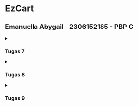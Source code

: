 <h1>EzCart</h1>
<h2>Emanuella Abygail - 2306152185 - PBP C</h2>

<details>
<summary><h3>Tugas 7</h3></summary>

### 1. Jelaskan apa yang dimaksud dengan stateless widget dan stateful widget, dan jelaskan perbedaan dari keduanya!
**Stateful widgets** adalah widgets yang dapat mengubah *state* ataupun tampilannya. Tampilan widget dapat berubah karena interaksi pengguna atau terjadi *event* internal yang memicu perubahan data.
**Stateless widgets** adalah widgets yang statis, komponen-komponen pada UI hanya dapat diatur pada konfigurasi *constructor* sehingga data tidak akan berubah.
**Perbedaan** dari stateful dan stateless widgets adalah stateful widgets adalah widgets yang dinamis, widgets ini akan diubah sesuai dengan perubahan data ataupun user action, stateful widgets dapat dirender ulang seiring dengan perubahan state. Stateless widgets adalah widgets yang statis, tidak tergantung pada perubahan data, dan hanya dirender sekali.

### 2. Sebutkan widget apa saja yang kamu gunakan pada proyek ini dan jelaskan fungsinya!
Berikut adalah widget yang digunakan pada proyek ini:
- **`Scaffold`** adalah widget yang berfungsi untuk menyediakan struktur susunan dasar dari aplikasi. Dengan menggunakan Scaffold, kita dapat menggunakan `AppBar` pada bagian atas aplikasi dan `body` sebagai wadah konten aplikasi.
- **`AppBar`** adalah widget yang berfungsi untuk menampilkan tulisan judul aplikasi pada bagian atas. `AppBar` ini bersifat konsisten sehingga akan terus berada di atas layar. 
- **`Padding`** adalah widget yang berfungsi untuk memberikan jarak di sekitar elemen-elemen pada konten aplikasi sehingga secara visual, aplikasi terlihat rapi.
- **`Column`** adalah widget yang berfungsi untuk menyusun elemen-elemen di dalamnya (*children*) secara vertikal.
- **`Row`** adalah widget yang berfungsi untuk menyusun elemen-elemen di dalamnya (*children*) secara horizontal.
- **`Card`** adalah widget yang berfungsi sebagai sebuah *container* dengan design *built in*, yaitu rounded corners dan bayangan di sekelilingnya.
- **`InkWell`** adalah widget yang berfungsi untuk merespon action user, yaitu saat user menekan tombol. Ketika user menekan tombol, `InkWell` menyebabkan terjadinya perubahan warna dengan *ripple effect* dan juga menyebabkan munculnya `SnackBar`.
- **`Icon`** adalah widget yang berfungsi untuk menampilkan sebuah gambar ikon. Flutter memiliki class bawaan `Icons` yang menyediakan berbagai ikon yang dapat digunakan oleh pengguna.
- **`Text`** adalah widget yang berfungsi untuk menampilkan konten berupa tulisan pada aplikasi.
- **`SnackBar`** adalah widget yang berfungsi untuk menunjukan pesan singkat pada bagian bawah layar ketika suatu menu dipilih. 
- **`MaterialApp`** adalah widget yang menjadi akar dari aplikasi kita. Widget ini berfungsi untuk menyediakan properti untuk keseluruhan aplikasi seperti judul, tema, dan `home` widget.
- **`MyHomePage`** adalah widget yang menjadi wadah keseluruhan struktur aplikasi. Di dalam `MyHomePage` terdapat berbagai komponen UI yang menjadi komponen dari aplikasi kita.
- **`InfoCard`** adalah widget custom yang berfungsi untuk menampung informasi dalam format *card* sehingga penampilan aplikasi konsisten dan rapi.
- **`ItemCard`** adalah widget custom yang berfungsi untuk menampilkan menu dalam bentuk *card* yang dapat berfungsi seperti sebuah tombol yang ketika ditekan oleh user, akan memicu munculnya `SnackBar` untuk menunjukkan menu yang dipilih.

### 3. Apa fungsi dari `setState()`? Jelaskan variabel apa saja yang dapat terdampak dengan fungsi tersebut!
Fungsi `setState()` berguna untuk memicu proses render ulang dari sebuah *stateful widget*. Ketika terdapat perubahan data yang akan mengubah UI aplikasi, kita perlu memanggil fungsi `setState()`. Pada proyek ini, tidak ada variabel yang terdampak oleh fungsi tersebut karena semua widget bersifat *stateless*, tetapi pada penggunaannya secara *general*, segala variabel yang dibuat di datang class `State` pada sebuah `StatefulWidgets` dapat terdampak oleh fungsi `setState()`.

### 4. Jelaskan perbedaan antara const dengan final!
Variabel pada `const` dan `final` sama-sama tidak dapat di-*assigned* kembali. Perbedaan antara keduanya adalah variabel pada `const` nilainya harus sudah diketahui pada saat program di-*compile*, sedangkan variable pada `final` dapat didefinisikan pada saat *runtime*. Selain itu, jika ada sebuah collection yang dideklarasikan menggunakan `const`, semua nilai di dalam collection tersebut tidak bisa diubah karena semuanya bersifat `const`, sedangan jika sebuah collection dideklarasikan menggunakan `final`, nilai di dalamnya dapat diubah karena semua nilai di dalamnya tidak bersifat `final`.

### 5. Jelaskan bagaimana cara kamu mengimplementasikan checklist-checklist di atas!
- Pertama-tama saya membuat sebuah proyek baru dengan menjalankan command `flutter create ezcart` dan masuk ke direktori baru bernama ezcart yang otomatis dibuat ketika perintah tersebut dijalankan. 
- Lalu, saya merapikan struktur proyek dengan membuat file baru bernama `menu.dart` pada direktori `ezcart/lib` yang awalnya hanya berisi `main.dart`. Saya memindahkan class `MyHomePage` dan `_MyHomePageState` dari file `main.dart` ke `menu.dart`.
- Selanjutnya, saya membuat widget sederhana. Saya mengubah tema warna aplikasi pada `colorScheme` yang terdapat pada `main.dart`. Lalu saya mengubah sifat widget yang tadinya *stateful* menjadi *stateless*. Kemudian, saya membuat card sederhana berisi data NPM, nama, dan juga kelas dan membuat class baru, yaitu `InfoCard` yang akan menjadi wadah dengan struktur *card* yang akan menampilkan data. Saya juga membuat *button card* dengan membuat class `ItemHomePage`, list of `ItemHomePage`, dan class `ItemCard` untuk menampilkan tombol-tombol yang dibuat. Pada class `ItemCard`, saya mengatur susunan tombol-tombol, warna tombol, dan bagaimana masing-masing tombol akan memunculkan `SnackBar` yang menampilkan pesan "Kamu telah menekan tombol {nama tombol}" ketika tombol tersebut ditekan. Setelah mendefinisikan masing-masing komponen yang akan muncul pada aplikasi, saya mengintegrasikan `InfoCard` dan `ItemCard` untuk ditampilkan di `MyHomePage` dengan cara mengubah bagian `Widget build()`.

</details>

<details>
<summary><h3>Tugas 8</h3></summary>

### 1. Apa kegunaan const di Flutter? Jelaskan apa keuntungan ketika menggunakan const pada kode Flutter. Kapan sebaiknya kita menggunakan const, dan kapan sebaiknya tidak digunakan?
Dalam Flutter, `const` digunakan untuk medeklarasikan suatu konstanta atau suatu object immutable yang nilainya terdefinisi pada saat program di-*compile*. 

Keuntungan menggunakan `const` adalah efisiensi memori karena objek yang dideklarasikan menggunakan `const` hanya dibuat sekali, kinerja yang lebih baik karena objek `const` dibuat saat program di-*compile* sehingga tidak perlu membuat ulang objek saat program dijalankan dan aplikasi menjadi lebih efisien, kode lebih stabil karena objek `const` tidak dapat diubah atau immutable, dan objek `const` dioptimalkan oleh Dart secara *canonicalization* sehingga kinerja aplikasi meningkat.

Sebaiknya kita menggunakan `const` ketika membuat suatu *Stateless Widgets* yang tidak akan berubah, ketika membuat suatu parameter konstanta yang bernilai tetap, dan membuat objek yang ingin digunakan kembali tanpa mengubah nilainya.

Sebaiknya kita tidak menggunakan `const` saat membuat *Stateful Widgets* yang propertinya dapat berubah tergantung pada statenya, membuat properti suatu objek yang nilainya dapat berubah ketika *runtime*, membuat variabel yang nilainya didapatkan berdasarkan kondisi ataupun input pengguna, dan saat membuat objek yang nilainya belum didefinisikan pada saat program di-*compile*. 

### 2. Jelaskan dan bandingkan penggunaan Column dan Row pada Flutter. Berikan contoh implementasi dari masing-masing layout widget ini!
Row dan Column digunakan untuk menyusun widget. Column digunakan untuk menyusun widget secara vertikal dari atas ke bawah, sedangkan row digunakan utnuk menyusun widget dari kiri ke kanan.
Contoh penggunaan Column:
```dart
Column(
    mainAxisAlignment: MainAxisAlignment.center,
    crossAxisAlignment: CrossAxisAlignment.start,
    children: [
        const Text('Item 1', style: TextStyle(fontSize: 24)),
        const Text('Item 2', style: TextStyle(fontSize: 24)),
        const Text('Item 3', style: TextStyle(fontSize: 24)),
    ],
),
```

Contoh penggunaan Row:
```dart
Row(
    mainAxisAlignment: MainAxisAlignment.spaceAround,
    crossAxisAlignment: CrossAxisAlignment.center,
    children: [
    const Icon(Icons.star, size: 50, color: Colors.yellow),
    const Icon(Icons.favorite, size: 50, color: Colors.red),
    const Icon(Icons.thumb_up, size: 50, color: Colors.blue),
    ],
),
```

### 3. Sebutkan apa saja elemen input yang kamu gunakan pada halaman form yang kamu buat pada tugas kali ini. Apakah terdapat elemen input Flutter lain yang tidak kamu gunakan pada tugas ini? Jelaskan!
Pada proyek ini, elemen input yang saya gunakan adalah `TextFormField` untuk memasukan nama, amount, dan juga description dari barang yang ingin ditambahkan. Terdapat berbagai elemen input lain pada Flutter, berikut adalah beberapa di antaranya:
1. `TextField`: adalah widget input teks dasar yang menerima masukan dari user. Perbedaannya dengan `TextFormField` adalah widget ini tidak memiliki properti `validator` sehingga tidak dapat memvalidasi input user.
2. `Checkbox`: adalah widget yang menerima input pilihan biner berupa benar atau salah berdasarkan apakah user menekan widget tersebut. 
3. `Radio`: adalah widget yang menerima input satu pilihan tunggal dari beberapa opsi. Widget ini ideal digunakan ketika kita membutuhkan user untuk memilih satu opsi dari beberapa pilihan.
4. `DropdownButton`: adalah widget yang menerima input pilihan dari daftar pilihan yang ditunjukan kepada user dengan tampilan dropdown.
5. `Switch`: adalah widget untuk mengaktifkan ataupun menonaktifkan suatu opsi yang berupa on atau off. Widget ini mengganti status antara aktif atau tidak aktif.
6. `Slide`: adalah widget yang menerima input berupa pilihan nilai dari rentang tertentu.
7. `DatePicker`: adalah widget yang menerima input pilihan tanggal. Widget ini akan menunjukan pilihan tanggal kemudian user dapat memilih tanggal tersebut.
8. `TimePicker`: adalah widget yang menerima input pilihan waktu. Widget akan membukan pop-up untuk memilih waktu (jam dan menit) lalu user akan memilih waktu yang sesuai.

### 4. Bagaimana cara kamu mengatur tema (theme) dalam aplikasi Flutter agar aplikasi yang dibuat konsisten? Apakah kamu mengimplementasikan tema pada aplikasi yang kamu buat?
Untuk mengatur tema dari aplikasi ini, saya menggunakan properti `ThemeData` pada file `main.dart`. Pada properti ini, saya mengatur warna primer dan sekunder yang akan digunakan pada aplikasi saya sehingga pengaturan warna yang digunakan pada keseluruhan aplikasi konsisten.

### 5. Bagaimana cara kamu menangani navigasi dalam aplikasi dengan banyak halaman pada Flutter?
Untuk menangani navigasi dalam aplikasi, saya menggunakan widget `Navigator`. Widget ini berguna untuk mengelola stack halaman. Untuk membuka halaman baru dari halaman sebelumnya, saya menambahkan perintah `Navigator.push()`.

</details>

<details>
<summary><h3>Tugas 9</h3></summary>

### 1. Jelaskan mengapa kita perlu membuat model untuk melakukan pengambilan ataupun pengiriman data JSON? Apakah akan terjadi error jika kita tidak membuat model terlebih dahulu?
Membuat model untuk pengambilan atau pengiriman data JSON sangat penting karena model membantu mendefinisikan struktur dan tipe data secara konsisten. Dengan model, kita dapat memetakan data JSON menjadi objek yang dapat digunakan di aplikasi, memvalidasi data sebelum diproses, dan meminimalkan risiko kesalahan saat berinteraksi dengan API. Tanpa model, kesalahan dapat terjadi ketika struktur data tidak sesuai atau tipe data tidak cocok, sehingga proses parsing atau pemrosesan data menjadi lebih rumit.

### 2. Jelaskan fungsi dari library http yang sudah kamu implementasikan pada tugas ini
Library http yang diimplementasikan pada tugas ini memiliki fungsi utama untuk melakukan komunikasi antara aplikasi Flutter dan server. Library ini digunakan untuk mengirimkan permintaan HTTP, seperti GET untuk mengambil data dan POST untuk mengirimkan data. Selain itu, library ini juga memungkinkan kita untuk menambahkan header atau parameter, serta menangani status respons dari server seperti berhasil, gagal, atau tidak ditemukan.

### 3. Jelaskan fungsi dari CookieRequest dan jelaskan mengapa instance CookieRequest perlu untuk dibagikan ke semua komponen di aplikasi Flutter.
CookieRequest berfungsi untuk mengelola cookie yang digunakan dalam proses autentikasi berbasis sesi. Cookie ini digunakan untuk memastikan bahwa sesi autentikasi pengguna tetap terjaga selama mereka menggunakan aplikasi. Instance dari CookieRequest perlu dibagikan ke semua komponen aplikasi agar status autentikasi dan informasi cookie tetap konsisten, sehingga pengguna tidak perlu login ulang saat berpindah antar fitur atau halaman aplikasi.

### 4. Jelaskan mekanisme pengiriman data mulai dari input hingga dapat ditampilkan pada Flutter.
Mekanisme pengiriman data dari input hingga dapat ditampilkan di Flutter dimulai dari pengguna yang memasukkan data pada form input di aplikasi Flutter. Data tersebut kemudian dikirimkan ke server Django melalui permintaan HTTP dalam format JSON. Server memproses data, seperti menyimpan ke database atau memvalidasi input, dan mengembalikan respons JSON. Aplikasi Flutter kemudian mem-parsing data JSON ini ke dalam model yang sudah ditentukan sebelumnya dan menampilkan data tersebut pada antarmuka pengguna.

### 5. Jelaskan mekanisme autentikasi dari login, register, hingga logout. Mulai dari input data akun pada Flutter ke Django hingga selesainya proses autentikasi oleh Django dan tampilnya menu pada Flutter.
Proses autentikasi pada aplikasi dimulai dengan pengguna yang melakukan register dengan memasukkan data akun yang dikirimkan ke endpoint register di Django. Data ini disimpan setelah validasi. Untuk login, pengguna mengirimkan kredensial ke endpoint login, yang kemudian memvalidasi informasi dan mengembalikan cookie sesi jika berhasil. Cookie ini digunakan untuk mengakses fitur yang membutuhkan autentikasi. Logout dilakukan dengan mengirimkan permintaan ke endpoint logout, yang menghapus sesi pengguna di server. Setelah login berhasil, aplikasi menerima data pengguna dari server dan menampilkan menu atau fitur yang sesuai di antarmuka Flutter.

### 6. Jelaskan bagaimana cara kamu mengimplementasikan checklist di atas secara step-by-step! (bukan hanya sekadar mengikuti tutorial).
**1. Mengimplementasikan fitur registrasi akun pada proyek tugas Flutter**
- Membuat form registrasi menggunakan widget `TextFormField` untuk input seperti username, password, dan email.
- Mengirimkan data form ke endpoint Django `/auth/register/` menggunakan `http.post`.
- Memvalidasi respons server untuk memastikan apakah proses registrasi berhasil atau terjadi kesalahan.
- Menambahkan notifikasi kepada pengguna berdasarkan hasil respons dari server.

**2. Membuat halaman login pada proyek tugas Flutter**
- Membuat halaman login dengan form input untuk username dan password.
- Mengirimkan data login ke endpoint Django `/auth/login/` menggunakan `http.post`.
- Jika login berhasil, menyimpan cookie sesi menggunakan `CookieRequest` untuk autentikasi pengguna.
- Menambahkan validasi untuk menangani kasus login gagal, seperti username atau password salah, dan memberikan notifikasi kepada pengguna.

**3. Mengintegrasikan sistem autentikasi Django dengan proyek tugas Flutter**
- Mengaktifkan middleware autentikasi berbasis sesi pada Django.
- Menggunakan `CookieRequest` di Flutter untuk menyimpan cookie sesi setelah login berhasil.
- Mengatur agar setiap permintaan HTTP dari Flutter menyertakan cookie untuk mengakses endpoint yang memerlukan autentikasi.

**4. Membuat model kustom sesuai dengan proyek aplikasi Django**
- Mendefinisikan model `Item` di Django dengan atribut seperti `name`, `price`, `description`, dan `owner`.
- Membuat serializer menggunakan `serializers.ModelSerializer` untuk mengubah objek Django menjadi format JSON.
- Membuat endpoint JSON untuk daftar item dengan menggunakan Django REST framework.

**5. Membuat halaman yang berisi daftar semua item yang terdapat pada endpoint JSON di Django yang telah kamu deploy**
- Membuat endpoint di Django untuk menampilkan daftar item melalui URL `/items/`.
- Mengambil data dari endpoint ini menggunakan `http.get` di Flutter.
- Mem-parsing respons JSON menjadi objek Dart menggunakan model yang telah dibuat.
- Menampilkan daftar item pada halaman dengan widget `ListView.builder`, menampilkan `name`, `price`, dan `description` untuk setiap item.

**6. Membuat halaman detail untuk setiap item yang terdapat pada halaman daftar item**
- Menambahkan navigasi pada halaman daftar item dengan `Navigator.push` untuk berpindah ke halaman detail ketika item ditekan.
- Membuat halaman detail yang menerima data item sebagai parameter.
- Menampilkan seluruh atribut item pada halaman ini menggunakan widget seperti `Text` dan `Column`.
- Menambahkan tombol "Kembali" dengan widget `ElevatedButton` yang memanfaatkan `Navigator.pop` untuk kembali ke halaman daftar item.

**7. Melakukan filter pada halaman daftar item dengan hanya menampilkan item yang terasosiasi dengan pengguna yang login**
- Menambahkan atribut `owner` pada model `Item` di Django, yang merupakan `ForeignKey` ke model User.
- Memodifikasi query pada endpoint `/items/` untuk hanya mengambil item milik pengguna yang sedang login.
- Mengirimkan cookie autentikasi bersama permintaan dari Flutter untuk memastikan hanya item yang relevan yang ditampilkan di halaman daftar item.

</details>